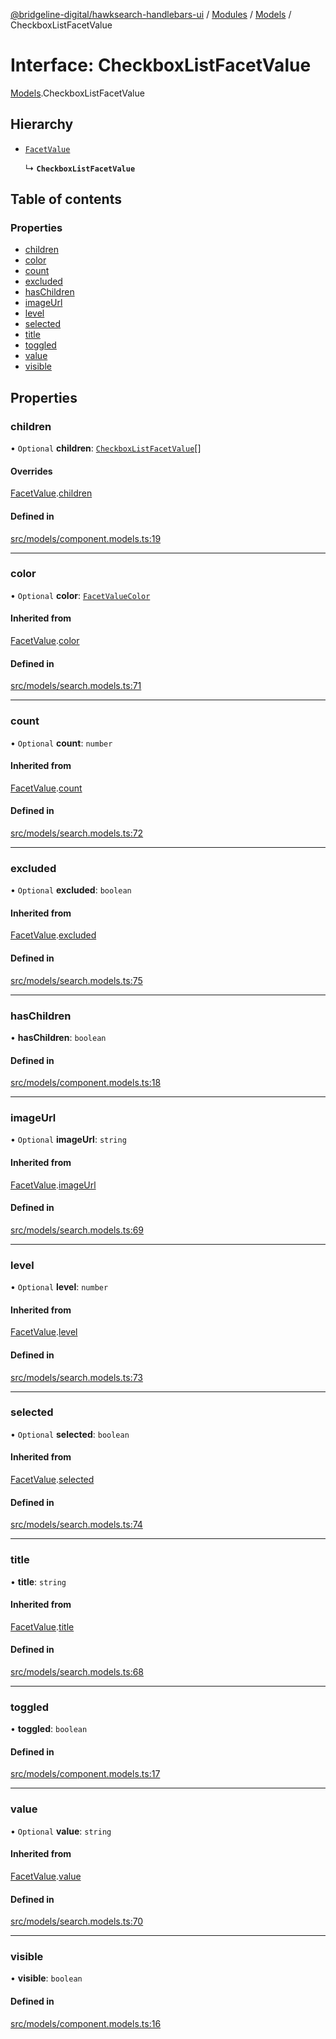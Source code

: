 [@bridgeline-digital/hawksearch-handlebars-ui](../README.md) / [Modules](../modules.md) / [Models](../modules/Models.md) / CheckboxListFacetValue

# Interface: CheckboxListFacetValue

[Models](../modules/Models.md).CheckboxListFacetValue

## Hierarchy

- [`FacetValue`](Models.FacetValue.md)

  ↳ **`CheckboxListFacetValue`**

## Table of contents

### Properties

- [children](Models.CheckboxListFacetValue.md#children)
- [color](Models.CheckboxListFacetValue.md#color)
- [count](Models.CheckboxListFacetValue.md#count)
- [excluded](Models.CheckboxListFacetValue.md#excluded)
- [hasChildren](Models.CheckboxListFacetValue.md#haschildren)
- [imageUrl](Models.CheckboxListFacetValue.md#imageurl)
- [level](Models.CheckboxListFacetValue.md#level)
- [selected](Models.CheckboxListFacetValue.md#selected)
- [title](Models.CheckboxListFacetValue.md#title)
- [toggled](Models.CheckboxListFacetValue.md#toggled)
- [value](Models.CheckboxListFacetValue.md#value)
- [visible](Models.CheckboxListFacetValue.md#visible)

## Properties

### children

• `Optional` **children**: [`CheckboxListFacetValue`](Models.CheckboxListFacetValue.md)[]

#### Overrides

[FacetValue](Models.FacetValue.md).[children](Models.FacetValue.md#children)

#### Defined in

[src/models/component.models.ts:19](https://bitbucket.org/bridgelinedigital/frontend-handlebars-ui/src/db3ebfe/src/models/component.models.ts#lines-19)

___

### color

• `Optional` **color**: [`FacetValueColor`](Models.FacetValueColor.md)

#### Inherited from

[FacetValue](Models.FacetValue.md).[color](Models.FacetValue.md#color)

#### Defined in

[src/models/search.models.ts:71](https://bitbucket.org/bridgelinedigital/frontend-handlebars-ui/src/db3ebfe/src/models/search.models.ts#lines-71)

___

### count

• `Optional` **count**: `number`

#### Inherited from

[FacetValue](Models.FacetValue.md).[count](Models.FacetValue.md#count)

#### Defined in

[src/models/search.models.ts:72](https://bitbucket.org/bridgelinedigital/frontend-handlebars-ui/src/db3ebfe/src/models/search.models.ts#lines-72)

___

### excluded

• `Optional` **excluded**: `boolean`

#### Inherited from

[FacetValue](Models.FacetValue.md).[excluded](Models.FacetValue.md#excluded)

#### Defined in

[src/models/search.models.ts:75](https://bitbucket.org/bridgelinedigital/frontend-handlebars-ui/src/db3ebfe/src/models/search.models.ts#lines-75)

___

### hasChildren

• **hasChildren**: `boolean`

#### Defined in

[src/models/component.models.ts:18](https://bitbucket.org/bridgelinedigital/frontend-handlebars-ui/src/db3ebfe/src/models/component.models.ts#lines-18)

___

### imageUrl

• `Optional` **imageUrl**: `string`

#### Inherited from

[FacetValue](Models.FacetValue.md).[imageUrl](Models.FacetValue.md#imageurl)

#### Defined in

[src/models/search.models.ts:69](https://bitbucket.org/bridgelinedigital/frontend-handlebars-ui/src/db3ebfe/src/models/search.models.ts#lines-69)

___

### level

• `Optional` **level**: `number`

#### Inherited from

[FacetValue](Models.FacetValue.md).[level](Models.FacetValue.md#level)

#### Defined in

[src/models/search.models.ts:73](https://bitbucket.org/bridgelinedigital/frontend-handlebars-ui/src/db3ebfe/src/models/search.models.ts#lines-73)

___

### selected

• `Optional` **selected**: `boolean`

#### Inherited from

[FacetValue](Models.FacetValue.md).[selected](Models.FacetValue.md#selected)

#### Defined in

[src/models/search.models.ts:74](https://bitbucket.org/bridgelinedigital/frontend-handlebars-ui/src/db3ebfe/src/models/search.models.ts#lines-74)

___

### title

• **title**: `string`

#### Inherited from

[FacetValue](Models.FacetValue.md).[title](Models.FacetValue.md#title)

#### Defined in

[src/models/search.models.ts:68](https://bitbucket.org/bridgelinedigital/frontend-handlebars-ui/src/db3ebfe/src/models/search.models.ts#lines-68)

___

### toggled

• **toggled**: `boolean`

#### Defined in

[src/models/component.models.ts:17](https://bitbucket.org/bridgelinedigital/frontend-handlebars-ui/src/db3ebfe/src/models/component.models.ts#lines-17)

___

### value

• `Optional` **value**: `string`

#### Inherited from

[FacetValue](Models.FacetValue.md).[value](Models.FacetValue.md#value)

#### Defined in

[src/models/search.models.ts:70](https://bitbucket.org/bridgelinedigital/frontend-handlebars-ui/src/db3ebfe/src/models/search.models.ts#lines-70)

___

### visible

• **visible**: `boolean`

#### Defined in

[src/models/component.models.ts:16](https://bitbucket.org/bridgelinedigital/frontend-handlebars-ui/src/db3ebfe/src/models/component.models.ts#lines-16)
